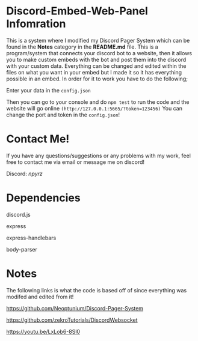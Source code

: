 # Discord-Embed-Web-Panel Infomration

 This is a system where I modified my Discord Pager System which can be found in the **Notes** category in the **README.md** file. This is a program/system that connects your discord bot to a website, then it allows you to make custom embeds with the bot and post them into the discord with your custom data. Everything can be changed and edited within the files on what you want in your embed but I made it so it has everything possible in an embed. In order for it to work you have to do the following;

Enter your data in the `config.json`

Then you can go to your console and do `npm test` to run the code and the website will go online `(http://127.0.0.1:5665/?token=123456)` You can change the port and token in the `config.json`!

# Contact Me!
 If you have any questions/suggestions or any problems with my work, feel free to contact me via email or message me on discord!

  Discord: *npyrz*

# Dependencies 
discord.js 

express

express-handlebars

body-parser

# Notes 
The following links is what the code is based off of since everything was modifed and edited from it!

https://github.com/Neoptunium/Discord-Pager-System

https://github.com/zekroTutorials/DiscordWebsocket

https://youtu.be/LxLob6-8Sl0
